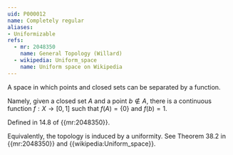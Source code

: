 ```yaml
---
uid: P000012
name: Completely regular
aliases:
- Uniformizable
refs:
  - mr: 2048350
    name: General Topology (Willard)
  - wikipedia: Uniform_space
    name: Uniform space on Wikipedia
---
```


A space in which points and closed sets can be separated by a function. 

Namely, given a closed set $A$ and a point $b \notin A$, there is a continuous function $f:X \rightarrow [0,1]$ such that $f(A) = \{0\}$ and $f(b)=1$.

Defined in 14.8 of {{mr:2048350}}.

Equivalently, the topology is induced by a uniformity.  See Theorem 38.2 in {{mr:2048350}} and {{wikipedia:Uniform_space}}.
